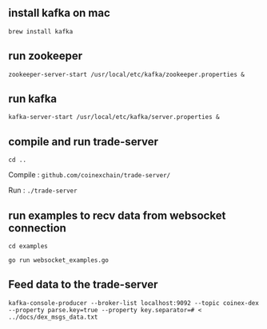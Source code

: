 ## install kafka on mac

`brew install kafka`

## run zookeeper

`zookeeper-server-start /usr/local/etc/kafka/zookeeper.properties &`

## run kafka

`kafka-server-start /usr/local/etc/kafka/server.properties &`

## compile and run trade-server

`cd ..`

Compile : `github.com/coinexchain/trade-server/`

Run : `./trade-server`

## run examples to recv data from websocket connection

`cd examples`

`go run websocket_examples.go` 

## Feed data to the trade-server 

`kafka-console-producer --broker-list localhost:9092 --topic coinex-dex  --property parse.key=true --property key.separator=# < ../docs/dex_msgs_data.txt`
